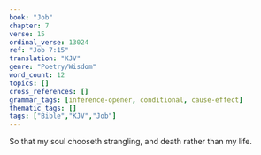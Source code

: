 ```yaml
---
book: "Job"
chapter: 7
verse: 15
ordinal_verse: 13024
ref: "Job 7:15"
translation: "KJV"
genre: "Poetry/Wisdom"
word_count: 12
topics: []
cross_references: []
grammar_tags: [inference-opener, conditional, cause-effect]
thematic_tags: []
tags: ["Bible","KJV","Job"]
---
```

So that my soul chooseth strangling, and death rather than my life.
